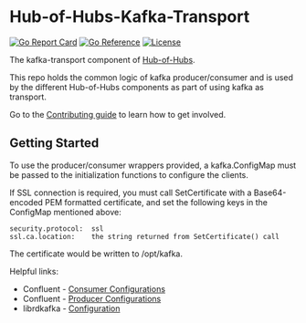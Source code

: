 [comment]: # ( Copyright Contributors to the Open Cluster Management project )

# Hub-of-Hubs-Kafka-Transport

[![Go Report Card](https://goreportcard.com/badge/github.com/open-cluster-management/hub-of-hubs-kafka-transport)](https://goreportcard.com/report/github.com/open-cluster-management/hub-of-hubs-kafka-transport)
[![Go Reference](https://pkg.go.dev/badge/github.com/open-cluster-management/hub-of-hubs-kafka-transport.svg)](https://pkg.go.dev/github.com/open-cluster-management/hub-of-hubs-kafka-transport)
[![License](https://img.shields.io/github/license/open-cluster-management/hub-of-hubs-kafka-transport)](/LICENSE)

The kafka-transport component of [Hub-of-Hubs](https://github.com/open-cluster-management/hub-of-hubs).

This repo holds the common logic of kafka producer/consumer and is used by the different Hub-of-Hubs components as part 
of using kafka as transport.

Go to the [Contributing guide](CONTRIBUTING.md) to learn how to get involved.

## Getting Started

To use the producer/consumer wrappers provided, a kafka.ConfigMap must be passed to the initialization 
functions to configure the clients.

If SSL connection is required, you must call SetCertificate with a Base64-encoded PEM formatted certificate, 
and set the following keys in the ConfigMap mentioned above:
```
security.protocol:  ssl
ssl.ca.location:    the string returned from SetCertificate() call
```
The certificate would be written to /opt/kafka.

Helpful links:
* Confluent - [Consumer Configurations](https://docs.confluent.io/platform/current/installation/configuration/consumer-configs.html)
* Confluent - [Producer Configurations](https://docs.confluent.io/platform/current/installation/configuration/producer-configs.html)
* librdkafka - [Configuration](https://github.com/edenhill/librdkafka/blob/master/CONFIGURATION.md)